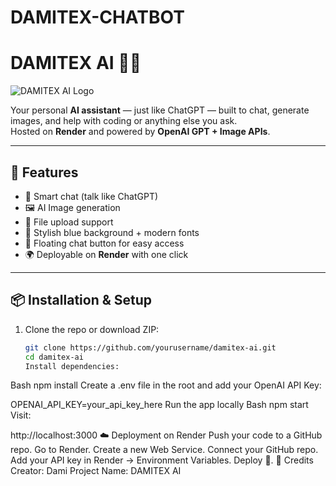 # DAMITEX-CHATBOT
# DAMITEX AI 🤖✨

![DAMITEX AI Logo](https://files.catbox.moe/m3dn69.png)

Your personal **AI assistant** — just like ChatGPT — built to chat, generate images, and help with coding or anything else you ask.  
Hosted on **Render** and powered by **OpenAI GPT + Image APIs**.

---

## 🚀 Features
- 💬 Smart chat (talk like ChatGPT)  
- 🖼️ AI Image generation  
- 📂 File upload support  
- 🎨 Stylish blue background + modern fonts  
- 🔘 Floating chat button for easy access  
- 🌍 Deployable on **Render** with one click  

---

## 📦 Installation & Setup

1. Clone the repo or download ZIP:  
   ```bash
   git clone https://github.com/yourusername/damitex-ai.git
   cd damitex-ai
   Install dependencies:

Bash
npm install
Create a .env file in the root and add your OpenAI API Key:


OPENAI_API_KEY=your_api_key_here
Run the app locally 
Bash
npm start
Visit:


http://localhost:3000
☁️ Deployment on Render
Push your code to a GitHub repo.
Go to Render.
Create a new Web Service.
Connect your GitHub repo.
Add your API key in Render → Environment Variables.
Deploy 🚀.
👤 Credits
Creator: Dami
Project Name: DAMITEX AI
